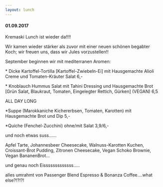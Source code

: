 ```yaml
---
layout: lunch
---
```



#### 01.09.2017

Kremaski Lunch ist wieder da!!!!

Wir kamen wieder st&auml;rker als zuvor mit einer neuen sch&ouml;nen begabter Koch; wir freuen uns, dass wir Jules vorzustellen!!

September beginnen wir mit mediterranen Aromen:

\* Dicke Kartoffel-Tortilla [Kartoffel-Zwiebeln-Ei] mit Hausgemachte Alioli Creme und Tomaten-Kr&auml;uter Salat 6,-

\* Knoblauch Hummus Salat mit Tahini Dressing und Hausgemachte Brot [Gr&uuml;n Salat, Blaukraut, Tomaten, Eingelegter Rettich, G&uuml;rken] (VEGAN) 6,5

ALL DAY LONG

\*Suppe (Marokkaniche Kichererbsen, Tomaten, Karotten) mit Hausgemachte Brot und Dip 5,-

\*Quiche (Fenchel-Zucchini) ohne/mit Salat 3,9/6,-

und noch etwas suss......

Apfel Tarte, Johannesbeer Cheesecake, Walnuss-Karotten Kuchen, Croissant-Brot Pudding, Zitronen Cheesecake, Vegan Schoko Brownie, Vegan BananenBrot...

und genau noch Eisssssssssssss.....

alles umrahmt von Passenger Blend Espresso & Bonanza Coffee....what else?!?!?!
